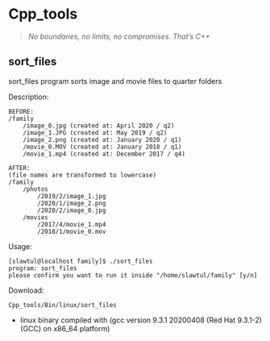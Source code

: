# Cpp_tools

> _No boundaries, no limits, no compromises. That’s C++_

## sort_files

sort_files program sorts image and movie files to quarter folders

Description:

```text
BEFORE:
/family
    /image_0.jpg (created at: April 2020 / q2)
    /image_1.JPG (created at: May 2019 / q2)
    /image_2.png (created at: January 2020 / q1)
    /movie_0.MOV (created at: January 2018 / q1)
    /movie_1.mp4 (created at: December 2017 / q4)

AFTER:
(file names are transformed to lowercase)
/family
    /photos
        /2019/2/image_1.jpg
        /2020/1/image_2.png
        /2020/2/image_0.jpg
    /movies
        /2017/4/movie_1.mp4
        /2018/1/movie_0.mov
```

Usage:

```text
[slawtul@localhost family]$ ./sort_files
program: sort_files
please confirm you want to run it inside "/home/slawtul/family" [y/n]

```

Download:

```text
Cpp_tools/Bin/linux/sort_files
```

- linux binary compiled with (gcc version 9.3.1 20200408 (Red Hat 9.3.1-2)
  (GCC) on x86_64 platform)
